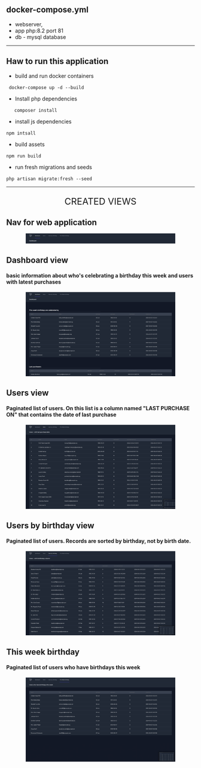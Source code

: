 
## docker-compose.yml
- webserver,
- app php:8.2 port 81
- db - mysql database
___
## Haw to run this application
- build and run docker containers
```
 docker-compose up -d --build
 ```
 - Install php dependencies
 ```
    composer install
 ```
 - install js dependencies
 ```
 npm intsall
 ```
 - build assets
 ```
 npm run build
 ```
- run fresh migrations and seeds
```
php artisan migrate:fresh --seed
```
___
<p align="center" style="font-size:24px"> CREATED VIEWS </p>

## Nav for web application

<p align="center"><img src="https://github.com/Achwatm/vm-task/blob/main/public/images/Zrzut%20ekranu%202024-06-3%20o%2018.42.45.png?raw=true" width="400" alt="Nav"></p>

## Dashboard view
#### basic information about who's celebrating a birthday this week and users with latest purchases
<p align="center"><img src="https://github.com/Achwatm/vm-task/blob/main/public/images/Zrzut%20ekranu%202024-06-3%20o%2018.55.38.png?raw=true" width="400" alt="Nav"></p>

## Users view
#### Paginated list of users. On this list is a column named "LAST PURCHASE ON" that contains the date of last purchase
<p align="center"><img src="https://github.com/Achwatm/vm-task/blob/main/public/images/Zrzut%20ekranu%202024-06-3%20o%2018.55.44.png?raw=true" width="400" alt="Nav"></p>

## Users by birthday view
#### Paginated list of users. Records are sorted by birthday, not by  birth date.
<p align="center"><img src="https://github.com/Achwatm/vm-task/blob/main/public/images/Zrzut%20ekranu%202024-06-3%20o%2018.55.49.png?raw=true" width="400" alt="Nav"></p>

## This week birthday
#### Paginated list of users who have birthdays this week
<p align="center"><img src="https://github.com/Achwatm/vm-task/blob/main/public/images/Zrzut%20ekranu%202024-06-3%20o%2018.55.55.png?raw=true" width="400" alt="Nav"></p>





